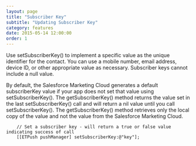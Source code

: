 ```yaml
---
layout: page
title: "Subscriber Key"
subtitle: "Updating Subscriber Key"
category: features
date: 2015-05-14 12:00:00
order: 1
---
```

Use setSubscriberKey() to implement a specific value as the unique identifier for the contact. You can use a mobile number, email address, device ID, or other appropriate value as necessary. Subscriber keys cannot include a null value.

By default, the Salesforce Marketing Cloud generates a default subscriberKey value if your app does not set that value using setSubscriberKey(). The getSubscriberKey() method returns the value set in the last setSubscriberKey() call and will return a nil value until you call setSubscriberKey(). The getSubscriberKey() method retrieves only the local copy of the value and not the value from the Salesforce Marketing Cloud. 

~~~
    // Set a subscriber key - will return a true or false value indicating success of call
    [[ETPush pushManager] setSubscriberKey:@"key"];
~~~